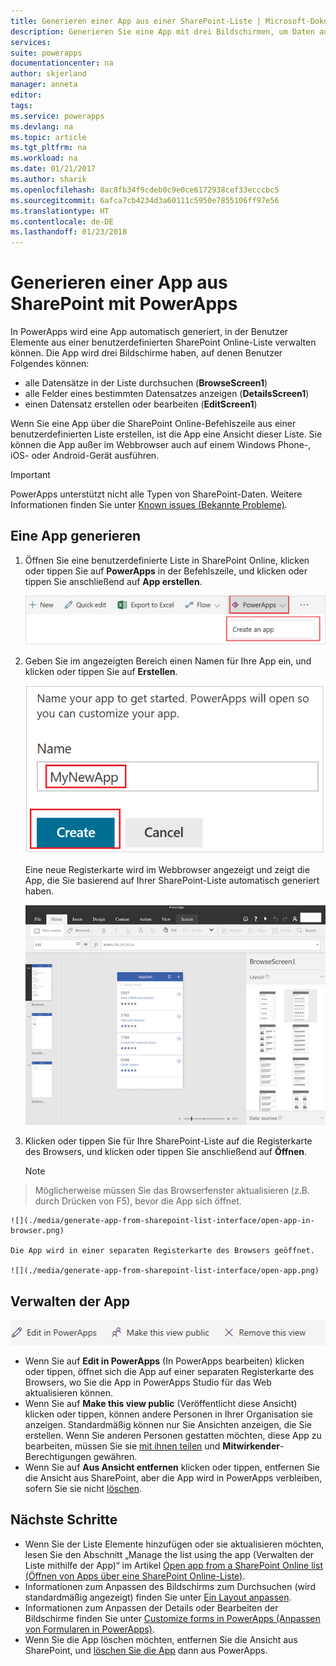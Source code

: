 ```yaml
---
title: Generieren einer App aus einer SharePoint-Liste | Microsoft-Dokumentation
description: Generieren Sie eine App mit drei Bildschirmen, um Daten aus einer SharePoint-Liste zu verwalten, lokal oder in der Cloud.
services: 
suite: powerapps
documentationcenter: na
author: skjerland
manager: anneta
editor: 
tags: 
ms.service: powerapps
ms.devlang: na
ms.topic: article
ms.tgt_pltfrm: na
ms.workload: na
ms.date: 01/21/2017
ms.author: sharik
ms.openlocfilehash: 8ac8fb34f9cdeb0c9e0ce6172938cef33ecccbc5
ms.sourcegitcommit: 6afca7cb4234d3a60111c5950e7855106ff97e56
ms.translationtype: HT
ms.contentlocale: de-DE
ms.lasthandoff: 01/23/2018
---
```

# <a name="generate-an-app-from-within-sharepoint-using-powerapps"></a>Generieren einer App aus SharePoint mit PowerApps



In PowerApps wird eine App automatisch generiert, in der Benutzer Elemente aus einer benutzerdefinierten SharePoint Online-Liste verwalten können. Die App wird drei Bildschirme haben, auf denen Benutzer Folgendes können:

* alle Datensätze in der Liste durchsuchen (**BrowseScreen1**)
* alle Felder eines bestimmten Datensatzes anzeigen (**DetailsScreen1**)
* einen Datensatz erstellen oder bearbeiten (**EditScreen1**)

Wenn Sie eine App über die SharePoint Online-Befehlszeile aus einer benutzerdefinierten Liste erstellen, ist die App eine Ansicht dieser Liste. Sie können die App außer im Webbrowser auch auf einem Windows Phone-, iOS- oder Android-Gerät ausführen.

> [!IMPORTANT]
> PowerApps unterstützt nicht alle Typen von SharePoint-Daten. Weitere Informationen finden Sie unter [Known issues (Bekannte Probleme)](connections/connection-sharepoint-online.md#known-issues).

## <a name="generate-an-app"></a>Eine App generieren
1. Öffnen Sie eine benutzerdefinierte Liste in SharePoint Online, klicken oder tippen Sie auf **PowerApps** in der Befehlszeile, und klicken oder tippen Sie anschließend auf **App erstellen**.
   
    ![](./media/generate-app-from-sharepoint-list-interface/generate-new-app.png)
2. Geben Sie im angezeigten Bereich einen Namen für Ihre App ein, und klicken oder tippen Sie auf **Erstellen**.
   
    ![](./media/generate-app-from-sharepoint-list-interface/enter-app-name.png)
   
    Eine neue Registerkarte wird im Webbrowser angezeigt und zeigt die App, die Sie basierend auf Ihrer SharePoint-Liste automatisch generiert haben.
   
    ![](./media/generate-app-from-sharepoint-list-interface/powerapp-studio-for-web.png)  
3. Klicken oder tippen Sie für Ihre SharePoint-Liste auf die Registerkarte des Browsers, und klicken oder tippen Sie anschließend auf **Öffnen**.
   
    > [!NOTE]
> Möglicherweise müssen Sie das Browserfenster aktualisieren (z.B. durch Drücken von F5), bevor die App sich öffnet.
   
    ![](./media/generate-app-from-sharepoint-list-interface/open-app-in-browser.png)
   
    Die App wird in einer separaten Registerkarte des Browsers geöffnet.
   
    ![](./media/generate-app-from-sharepoint-list-interface/open-app.png)

## <a name="manage-the-app"></a>Verwalten der App
![](./media/generate-app-from-sharepoint-list-interface/command-bar.png)

* Wenn Sie auf **Edit in PowerApps** (In PowerApps bearbeiten) klicken oder tippen, öffnet sich die App auf einer separaten Registerkarte des Browsers, wo Sie die App in PowerApps Studio für das Web aktualisieren können.
* Wenn Sie auf **Make this view public** (Veröffentlicht diese Ansicht) klicken oder tippen, können andere Personen in Ihrer Organisation sie anzeigen. Standardmäßig können nur Sie Ansichten anzeigen, die Sie erstellen. Wenn Sie anderen Personen gestatten möchten, diese App zu bearbeiten, müssen Sie sie [mit ihnen teilen](share-app.md) und **Mitwirkender**-Berechtigungen gewähren.
* Wenn Sie auf **Aus Ansicht entfernen** klicken oder tippen, entfernen Sie die Ansicht aus SharePoint, aber die App wird in PowerApps verbleiben, sofern Sie sie nicht [löschen](delete-app.md).

## <a name="next-steps"></a>Nächste Schritte
* Wenn Sie der Liste Elemente hinzufügen oder sie aktualisieren möchten, lesen Sie den Abschnitt „Manage the list using the app (Verwalten der Liste mithilfe der App)“ im Artikel [Open app from a SharePoint Online list (Öffnen von Apps über eine SharePoint Online-Liste)](open-app-embedded-in-sharepoint.md).
* Informationen zum Anpassen des Bildschirms zum Durchsuchen (wird standardmäßig angezeigt) finden Sie unter [Ein Layout anpassen](customize-layout-sharepoint.md).
* Informationen zum Anpassen der Details oder Bearbeiten der Bildschirme finden Sie unter [Customize forms in PowerApps (Anpassen von Formularen in PowerApps)](customize-forms-sharepoint.md).
* Wenn Sie die App löschen möchten, entfernen Sie die Ansicht aus SharePoint, und [löschen Sie die App](delete-app.md) dann aus PowerApps.

